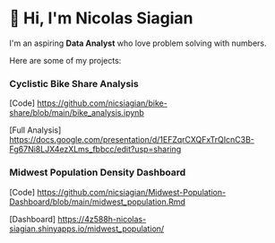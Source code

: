 # 👋 Hi, I'm Nicolas Siagian

I'm an aspiring **Data Analyst** who love problem solving with numbers.

Here are some of my projects:

### Cyclistic Bike Share Analysis
[Code] https://github.com/nicsiagian/bike-share/blob/main/bike_analysis.ipynb

[Full Analysis] https://docs.google.com/presentation/d/1EFZqrCXQFxTrQIcnC3B-Fg67Ni8LJX4ezXLms_fbbcc/edit?usp=sharing

### Midwest Population Density Dashboard
[Code] https://github.com/nicsiagian/Midwest-Population-Dashboard/blob/main/midwest_population.Rmd

[Dashboard] https://4z588h-nicolas-siagian.shinyapps.io/midwest_population/




